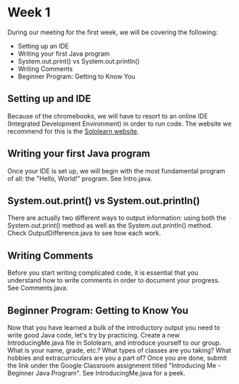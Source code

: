 # Week 1

During our meeting for the first week, we will be covering the following:
* Setting up an IDE
* Writing your first Java program
* System.out.print() vs System.out.println()
* Writing Comments
* Beginner Program: Getting to Know You

## Setting up and IDE
Because of the chromebooks, we will have to resort to an online IDE (Integrated Development Environment) in order to run code. The website we recommend for this is the [Sololearn website](https://www.sololearn.com/User/Login?returnUrl=%2FPlayground "SoloLearn website").

## Writing your first Java program
Once your IDE is set up, we will begin with the most fundamental program of all: the "Hello, World!" program. See Intro.java.

## System.out.print() vs System.out.println()
There are actually two different ways to output information: using both the System.out.print() method as well as the System.out.println() method. Check OutputDifference.java to see how each work.

## Writing Comments
Before you start writing complicated code, it is essential that you understand how to write comments in order to document your progress. See Comments.java.

## Beginner Program: Getting to Know You
Now that you have learned a bulk of the introductory output you need to write good Java code, let's try by practicing. Create a new IntroducingMe.java file in Sololearn, and introduce yourself to our group. What is your name, grade, etc.? What types of classes are you taking? What hobbies and extracurriculars are you a part of? Once you are done, submit the link under the Google Classroom assignment titled "Introducing Me - Beginner Java Program". See IntroducingMe.java for a peek.
